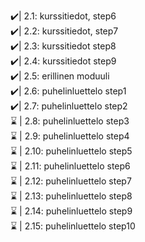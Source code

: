✔️| 2.1: kurssitiedot, step6<br>
✔️| 2.2: kurssitiedot, step7<br>
✔️| 2.3: kurssitiedot step8<br>
✔️| 2.4: kurssitiedot step9<br>
✔️| 2.5: erillinen moduuli<br>
✔️| 2.6: puhelinluettelo step1<br>
✔️| 2.7: puhelinluettelo step2<br>
⌛ | 2.8: puhelinluettelo step3<br>
⌛ | 2.9: puhelinluettelo step4<br>
⌛ | 2.10: puhelinluettelo step5<br>
⌛ | 2.11: puhelinluettelo step6<br>
⌛ | 2.12: puhelinluettelo step7<br>
⌛ | 2.13: puhelinluettelo step8<br>
⌛ | 2.14: puhelinluettelo step9<br>
⌛ | 2.15: puhelinluettelo step10<br>
